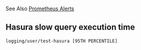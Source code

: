 
See Also [Prometheus Alerts](/deployments/helm/platforms/monitoring/prometheus/ALERTS.md)

## Hasura slow query execution time

`logging/user/test-hasura [95TH PERCENTILE]`
